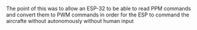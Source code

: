 The point of this was to allow an ESP-32 to be able to read PPM commands and convert them to PWM commands in order for the ESP to command the aircrafte without autonomously without human input
